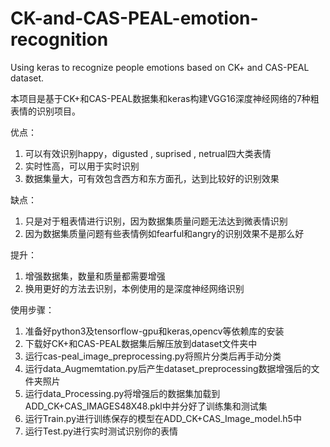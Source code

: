 # CK-and-CAS-PEAL-emotion-recognition
Using keras to recognize people emotions based on CK+ and CAS-PEAL dataset.


本项目是基于CK+和CAS-PEAL数据集和keras构建VGG16深度神经网络的7种粗表情的识别项目。

优点：
1. 可以有效识别happy，digusted , suprised , netrual四大类表情
2. 实时性高，可以用于实时识别
3. 数据集量大，可有效包含西方和东方面孔，达到比较好的识别效果


缺点：
1. 只是对于粗表情进行识别，因为数据集质量问题无法达到微表情识别
2. 因为数据集质量问题有些表情例如fearful和angry的识别效果不是那么好


提升：
1. 增强数据集，数量和质量都需要增强
2. 换用更好的方法去识别，本例使用的是深度神经网络识别


使用步骤：
1. 准备好python3及tensorflow-gpu和keras,opencv等依赖库的安装
2. 下载好CK+和CAS-PEAL数据集后解压放到dataset文件夹中
3. 运行cas-peal_image_preprocessing.py将照片分类后再手动分类
3. 运行data_Augmemtation.py后产生dataset_preprocessing数据增强后的文件夹照片
4. 运行data_Processing.py将增强后的数据集加载到ADD_CK+CAS_IMAGES48X48.pkl中并分好了训练集和测试集
5. 运行Train.py进行训练保存的模型在ADD_CK+CAS_Image_model.h5中
6. 运行Test.py进行实时测试识别你的表情
